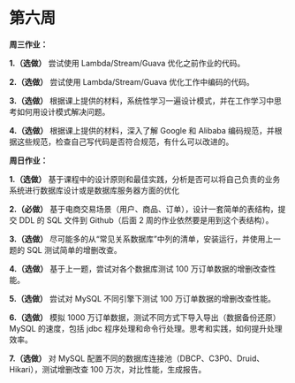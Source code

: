 # 第六周

**周三作业：**

**1.（选做）** 尝试使用 Lambda/Stream/Guava 优化之前作业的代码。

**2.（选做）** 尝试使用 Lambda/Stream/Guava 优化工作中编码的代码。

**3.（选做）** 根据课上提供的材料，系统性学习一遍设计模式，并在工作学习中思考如何用设计模式解决问题。

**4.（选做）** 根据课上提供的材料，深入了解 Google 和 Alibaba 编码规范，并根据这些规范，检查自己写代码是否符合规范，有什么可以改进的。

**周日作业：**

**1.（选做）** 基于课程中的设计原则和最佳实践，分析是否可以将自己负责的业务系统进行数据库设计或是数据库服务器方面的优化

**2.（必做）** 基于电商交易场景（用户、商品、订单），设计一套简单的表结构，提交 DDL 的 SQL 文件到 Github（后面 2 周的作业依然要是用到这个表结构）。

**3.（选做）** 尽可能多的从“常见关系数据库”中列的清单，安装运行，并使用上一题的 SQL 测试简单的增删改查。

**4.（选做）** 基于上一题，尝试对各个数据库测试 100 万订单数据的增删改查性能。

**5.（选做）** 尝试对 MySQL 不同引擎下测试 100 万订单数据的增删改查性能。

**6.（选做）** 模拟 1000 万订单数据，测试不同方式下导入导出（数据备份还原）MySQL 的速度，包括 jdbc 程序处理和命令行处理。思考和实践，如何提升处理效率。

**7.（选做）** 对 MySQL 配置不同的数据库连接池（DBCP、C3P0、Druid、Hikari），测试增删改查 100 万次，对比性能，生成报告。
